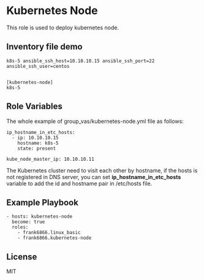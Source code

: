 Kubernetes Node
===============
This role is used to deploy kubernetes node.

Inventory file demo
-------------------

```
k8s-5 ansible_ssh_host=10.10.10.15 ansible_ssh_port=22 ansible_ssh_user=centos


[kubernetes-node]
k8s-5

```

Role Variables
--------------

The whole example of group_vas/kubernetes-node.yml file as follows:

```
ip_hostname_in_etc_hosts:
  - ip: 10.10.10.15
    hostname: k8s-5
    state: present

kube_node_master_ip: 10.10.10.11

```

The Kubernetes cluster need to visit each other by hostname, if the hosts is not registered in DNS server, you can set **ip_hostname_in_etc_hosts** variable to add the id and hostname pair in /etc/hosts file.


Example Playbook
----------------

```
- hosts: kubernetes-node
  become: true
  roles:
    - frank6866.linux_basic
    - frank6866.kubernetes-node
```


License
-------

MIT

